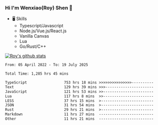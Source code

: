 ### Hi I'm Wenxiao(Roy) Shen 👋
- 🖥 Skills
  - Typescript/Javascript
  - Node.js/Vue.js/React.js
  - Vanilla Canvas
  - Lua
  - Go/Rust/C++

[![Roy's github stats](https://github-readme-stats.vercel.app/api?username=RoyShen12&show_icons=true&theme=radical&hide=prs,contribs)](https://github.com/anuraghazra/github-readme-stats)
<!--START_SECTION:waka-->

```txt
From: 05 April 2022 - To: 19 July 2025

Total Time: 1,285 hrs 45 mins

TypeScript                 753 hrs 18 mins >>>>>>>>>>>>>>>----------   58.08 %
Text                       129 hrs 39 mins >>>----------------------   10.00 %
JavaScript                 121 hrs 53 mins >>-----------------------   09.40 %
Lua                        117 hrs 8 mins  >>-----------------------   09.03 %
LESS                       37 hrs 15 mins  >------------------------   02.87 %
JSON                       31 hrs 54 mins  >------------------------   02.46 %
Rust                       29 hrs 21 mins  >------------------------   02.26 %
Markdown                   11 hrs 27 mins  -------------------------   00.88 %
Other                      11 hrs 21 mins  -------------------------   00.88 %
```

<!--END_SECTION:waka-->

